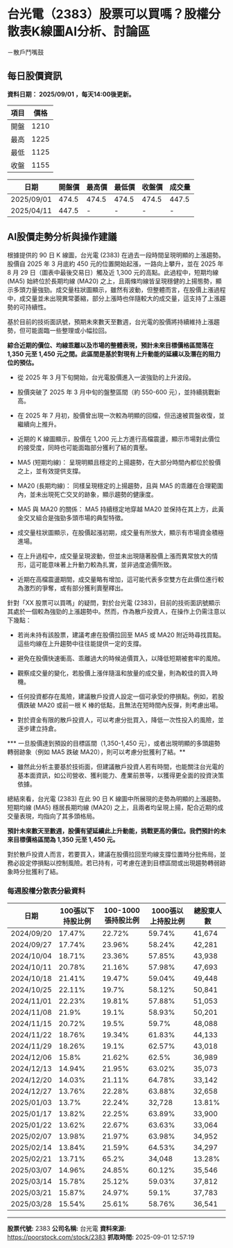 # 台光電（2383）股票可以買嗎？股權分散表K線圖AI分析、討論區
－散戶鬥嘴鼓

## 每日股價資訊

**資料日期： 2025/09/01 ，每天14:00後更新。**

| 項目 | 價格 |
|------|------|
| 開盤 | 1210 |
| 最高 | 1225 |
| 最低 | 1125 |
| 收盤 | 1155 |

| 日期 | 開盤價 | 最高價 | 最低價 | 收盤價 | 成交量 |
|------|--------|--------|--------|--------|--------|
| 2025/09/01 | 474.5 | 474.5 | 474.5 | 474.5 | 447.5 |
| 2025/04/11 | 447.5 | - | - | - | - |

## AI股價走勢分析與操作建議

根據提供的 90 日 K 線圖，台光電 (2383) 在過去一段時間呈現明顯的上漲趨勢。股價自 2025 年 3 月底約 450 元的位置開始起漲，一路向上攀升，並在 2025 年 8 月 29 日（圖表中最後交易日）觸及近 1,300 元的高點。此過程中，短期均線 (MA5) 始終位於長期均線 (MA20) 之上，且兩條均線皆呈現穩健的上揚態勢，顯示多頭力量強勁。成交量柱狀圖顯示，雖然有波動，但整體而言，在股價上漲過程中，成交量並未出現異常萎縮，部分上漲時也伴隨較大的成交量，這支持了上漲趨勢的可持續性。

基於目前的技術面訊號，預期未來數天至數週，台光電的股價將持續維持上漲趨勢，但可能面臨一些整理或小幅拉回。

**綜合近期的價位、均線乖離以及市場的整體表現，預計未來目標價格區間落在 1,350 元至 1,450 元之間。此區間是基於對現有上升動能的延續以及潛在的阻力位的預估。**

*   從 2025 年 3 月下旬開始，台光電股價進入一波強勁的上升波段。

*   股價突破了 2025 年 3 月中旬的盤整區間（約 550-600 元），並持續挑戰新高。

*   在 2025 年 7 月初，股價曾出現一次較為明顯的回檔，但迅速被買盤收復，並繼續向上推升。

*   近期的 K 線圖顯示，股價在 1,200 元上方進行高檔震盪，顯示市場對此價位的接受度，同時也可能面臨部分獲利了結的賣壓。

*   MA5 (短期均線)： 呈現明顯且穩定的上揚趨勢，在大部分時間內都位於股價之上，並有效提供支撐。

*   MA20 (長期均線)： 同樣呈現穩定的上揚趨勢，且與 MA5 的乖離在合理範圍內，並未出現死亡交叉的跡象，顯示趨勢的健康度。

*   MA5 與 MA20 的關係： MA5 持續穩定地穿越 MA20 並保持在其上方，此黃金交叉組合是強勁多頭市場的典型特徵。

*   成交量柱狀圖顯示，在股價起漲初期，成交量有所放大，顯示有市場資金積極進場。

*   在上升過程中，成交量呈現波動，但並未出現隨著股價上漲而異常放大的情形，這可能意味著上升動力較為扎實，並非過度追價所致。

*   近期在高檔震盪期間，成交量略有增加，這可能代表多空雙方在此價位進行較為激烈的爭奪，或有部分獲利賣壓釋出。

針對「XX 股票可以買嗎」的疑問，對於台光電 (2383)，目前的技術面訊號顯示其處於一個較為強勁的上漲趨勢中。然而，作為散戶投資人，在操作上仍需注意以下幾點：

*   若尚未持有該股票，建議考慮在股價拉回至 MA5 或 MA20 附近時尋找買點。這些均線在上升趨勢中往往能提供一定的支撐。

*   避免在股價快速衝高、乖離過大的時候追價買入，以降低短期被套牢的風險。

*   觀察成交量的變化，若股價上漲伴隨溫和放量的成交量，則為較佳的買入時機。

*   任何投資都存在風險，建議散戶投資人設定一個可承受的停損點。例如，若股價跌破 MA20 或前一根 K 棒的低點，且無法在短時間內反彈，則考慮出場。

*   對於資金有限的散戶投資人，可以考慮分批買入，降低一次性投入的風險，並逐步建立持倉。

***   一旦股價達到預設的目標區間（1,350-1,450 元），或者出現明顯的多頭趨勢轉弱跡象（例如 MA5 跌破 MA20），則可以考慮分批獲利了結。**

*   雖然此分析主要基於技術面，但建議散戶投資人若有時間，也能關注台光電的基本面資訊，如公司營收、獲利能力、產業前景等，以獲得更全面的投資決策依據。

總結來看，台光電 (2383) 在此 90 日 K 線圖中所展現的走勢為明顯的上漲趨勢。短期均線 (MA5) 穩居長期均線 (MA20) 之上，且兩者均呈現上揚，配合近期的成交量表現，均指向了其多頭格局。

**預計未來數天至數週，股價有望延續此上升動能，挑戰更高的價位。我們預計的未來目標價格區間為 1,350 元至 1,450 元。**

對於散戶投資人而言，若要買入，建議在股價拉回至均線支撐位置時分批佈局，並務必設定停損點以控制風險。若已持有，可考慮在達到目標區間或出現趨勢轉弱跡象時分批獲利了結。

### 每週股權分散表分級資料

| 日期 | 100張以下持股比例 | 100-1000張持股比例 | 1000張以上持股比例 | 總股東人數 |
|------|-------------------|--------------------|--------------------|----------|
| 2024/09/20 | 17.47% | 22.72% | 59.74% | 41,674 |
| 2024/09/27 | 17.74% | 23.96% | 58.24% | 42,281 |
| 2024/10/04 | 18.71% | 23.36% | 57.85% | 43,938 |
| 2024/10/11 | 20.78% | 21.16% | 57.98% | 47,693 |
| 2024/10/18 | 21.41% | 19.47% | 59.04% | 49,448 |
| 2024/10/25 | 22.11% | 19.7% | 58.12% | 50,841 |
| 2024/11/01 | 22.23% | 19.81% | 57.88% | 51,053 |
| 2024/11/08 | 21.9% | 19.1% | 58.93% | 50,201 |
| 2024/11/15 | 20.72% | 19.5% | 59.7% | 48,088 |
| 2024/11/22 | 18.76% | 19.34% | 61.83% | 44,133 |
| 2024/11/29 | 18.26% | 19.1% | 62.57% | 43,018 |
| 2024/12/06 | 15.8% | 21.62% | 62.5% | 36,989 |
| 2024/12/13 | 14.94% | 21.95% | 63.02% | 35,073 |
| 2024/12/20 | 14.03% | 21.11% | 64.78% | 33,142 |
| 2024/12/27 | 13.76% | 22.28% | 63.88% | 32,658 |
| 2025/01/03 | 13.7% | 22.24% | 32,728 | 13.81% |
| 2025/01/17 | 13.82% | 22.25% | 63.89% | 33,900 |
| 2025/01/22 | 13.62% | 22.67% | 63.63% | 33,064 |
| 2025/02/07 | 13.98% | 21.97% | 63.98% | 34,952 |
| 2025/02/14 | 13.84% | 21.59% | 64.53% | 34,297 |
| 2025/02/21 | 13.71% | 65.2% | 34,048 | 13.28% |
| 2025/03/07 | 14.96% | 24.85% | 60.12% | 35,546 |
| 2025/03/14 | 15.78% | 25.12% | 59.03% | 37,812 |
| 2025/03/21 | 15.87% | 24.97% | 59.1% | 37,783 |
| 2025/03/28 | 15.54% | 25.61% | 58.76% | 36,541 |

---

**股票代號:** 2383
**公司名稱:** 台光電
**資料來源:** https://poorstock.com/stock/2383
**抓取時間:** 2025-09-01 12:57:19